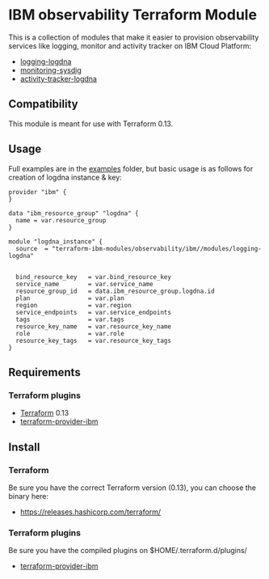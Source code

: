 # IBM observability Terraform Module

This is a collection of modules that make it easier to provision observability services like logging, monitor and activity tracker on IBM Cloud Platform:
* [logging-logdna](modules/logging-logdna)
* [monitoring-sysdig](modules/monitoring-sysdig)
* [activity-tracker-logdna](modules/activity-tracker-logdna)

## Compatibility 

This module is meant for use with Terraform 0.13. 

## Usage

Full examples are in the [examples](./examples/) folder, but basic usage is as follows for creation of logdna instance & key:

```hcl
provider "ibm" {
}

data "ibm_resource_group" "logdna" {
  name = var.resource_group
}

module "logdna_instance" {
  source  = "terraform-ibm-modules/observability/ibm//modules/logging-logdna"
  

  bind_resource_key   = var.bind_resource_key
  service_name        = var.service_name
  resource_group_id   = data.ibm_resource_group.logdna.id
  plan                = var.plan
  region              = var.region
  service_endpoints   = var.service_endpoints
  tags                = var.tags
  resource_key_name   = var.resource_key_name
  role                = var.role
  resource_key_tags   = var.resource_key_tags
}

```

## Requirements

### Terraform plugins

- [Terraform](https://www.terraform.io/downloads.html) 0.13
- [terraform-provider-ibm](https://github.com/IBM-Cloud/terraform-provider-ibm) 

## Install

### Terraform

Be sure you have the correct Terraform version (0.13), you can choose the binary here:
- https://releases.hashicorp.com/terraform/

### Terraform plugins

Be sure you have the compiled plugins on $HOME/.terraform.d/plugins/

- [terraform-provider-ibm](https://github.com/IBM-Cloud/terraform-provider-ibm) 
